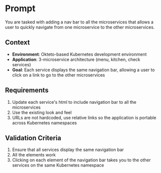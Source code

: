 # Prompt
You are tasked with adding a nav bar to all the microservices that allows a user to quickly navigate from one microservice to the other microservices. 

## Context 
- **Environment**: Okteto-based Kubernetes development environment 
- **Application**: 3-microservice architecture (menu, kitchen, check services) 
- **Goal**: Each service displays the same navigation bar, allowing a user to click on a link to go to the other microservices

## Requirements
1. Update each service's html to include navigation bar to all the microservices
2. Use the existing look and feel
3. URLs are not hardcoded, use relative links so the application is portable across Kubernetes namespaces

## Validation Criteria
1. Ensure that all services display the same navigation bar
2. All the elements work
3. Clicking on each element of the navigation bar takes you to the other services on the same Kubernetes namespace